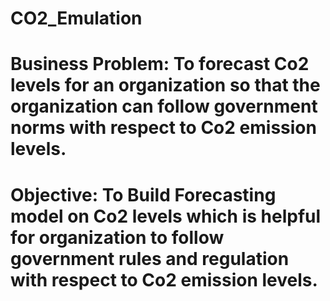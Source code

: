 # CO2_Emulation
# Business Problem: To forecast Co2 levels for an organization so that the organization can follow government norms with respect to Co2 emission levels.
# Objective: To Build Forecasting model  on Co2 levels which is helpful for organization to follow government rules and regulation with respect to Co2 emission levels.




